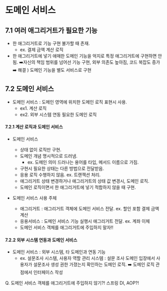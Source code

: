 # 도메인 서비스

## 7.1 여러 애그리거트가 필요한 기능

* 한 애그리거트로 기능 구현 불가할 때 존재.
	* ex. 결제 금액 계산 로직
* 한 애그리거트에 넣기 애매한 도메인 기능을 억지로 특정 애그리거트에 구현하면 안됨. 
	➡️자신의 책임 범위를 넘어선 기능 구현, 외부 의존도 높아짐, 코드 복잡도 증가
➡️ 해결 ) 도메인 기능을 별도 서비스로 구현

## 7.2 도메인 서비스

* 도메인 서비스 : 도메인 영역에 위치한 도메인 로직 표현시 사용.
	* ex1. 계산 로직
	* ex2. 외부 시스템 연동 필요한 도메인 로직

#### 7.2.1 계산 로직과 도메인 서비스
* 도메인 서비스 
	* 상태 없이 로직만 구현. 
	* 도메인 개념 명시적으로 드러냄.
		* ex. 도메인 의미 드러나는 용어를 타입, 메서드 이름으로 가짐.
	* 구현시 필요한 상태는 다른 방법으로 전달받음.
	* 응용 로직 수행하지 않음. ex. 트랜잭션 처리.
	* 애그리거트 상태 변경하거나 애그리거트의 상태 값 변경시, 도메인 로직.
	* 도메인 로직이면서 한 애그리거트에 넣기 적합하지 않을 때 구현.

* 도메인 서비스 사용 주체
	* 애그리거트 : 애그리거트 객체에 도메인 서비스 전달. ex. 할인 포함 결제 금액 계산
	* 응용서비스 : 도메인 서비스 기능 실행시 애그리거트 전달. ex. 계좌 이체
	* 도메인 서비스 객체를 애그리거트에 주입하지 말자!!

#### 7.2.2 외부 시스템 연동과 도메인 서비스
* 도메인 서비스 : 외부 시스템, 타 도메인과 연동 기능
	* ex. 설문조사 시스템, 사용자 역할 관리 시스템 
		: 설문 조사 도메인 입장에서 사용자가 설문조사 생성 권한 가졌는지 확인하는 도메인 로직.
		➡️ 도메인 로직 관점에서 인터페이스 작성 








Q. 도메인 서비스 객체를 애그리거트에 주입하지 않기?! 스프링 DI, AOP?!